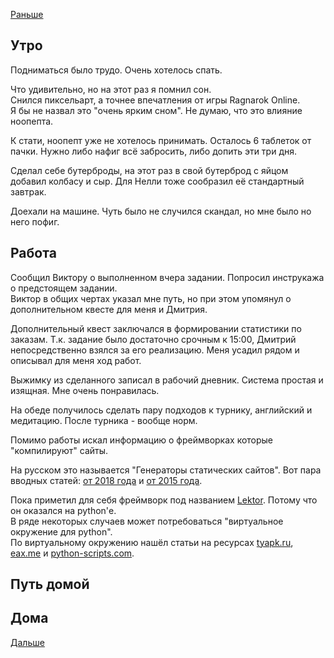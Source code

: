 [Раньше](2020.07.08.md)  
## Утро
Подниматься было трудо. Очень хотелось спать.

Что удивительно, но на этот раз я помнил сон.  
Снился пиксельарт, а точнее впечатления от игры Ragnarok Online.  
Я бы не назвал это "очень ярким сном". Не думаю, что это влияние ноопепта.

К стати, ноопепт уже не хотелось принимать. Осталось 6 таблеток от пачки. Нужно либо нафиг всё забросить, либо допить эти три дня.

Сделал себе бутерброды, на этот раз в свой бутерброд с яйцом добавил колбасу и сыр. Для Нелли тоже сообразил её стандартный завтрак.

Доехали на машине. Чуть было не случился скандал, но мне было но него пофиг.
## Работа
Сообщил Виктору о выполненном вчера задании. Попросил инструкажа о предстоящем задании.  
Виктор в общих чертах указал мне путь, но при этом упомянул о дополнительном квесте для меня и Дмитрия.

Дополнительный квест заключался в формировании статистики по заказам. Т.к. задание было достаточно срочным к 15:00, Дмитрий непосредственно взялся за его реализацию. Меня усадил рядом и описывал для меня ход работ.

Выжимку из сделанного записал в рабочий дневник. Система простая и изящная. Мне очень понравилась.

На обеде получилось сделать пару подходов к турнику, английский и медитацию. После турника - вообще норм.

Помимо работы искал информацию о фреймворках которые "компилируют" сайты.

На русском это называется "Генераторы статических сайтов".
Вот пара вводных статей: [от 2018 года](https://it-wo.ru/it-tehnologii/generatory-staticheskikh-sajtov-minimalizm-dlya-vashego-veb-proekta) и [от 2015 года](https://webformyself.com/generatory-staticheskix-sajtov-eto-bolshoj-shag-vpered/).

Пока приметил для себя фреймворк под названием [Lektor](https://www.getlektor.com/). Потому что он оказался на python'е.  
В ряде некоторых случаев может потребоваться "виртуальное окружение для python".  
По виртуальному окружению нашёл статьи на ресурсах [tyapk.ru](https://tyapk.ru/blog/post/python-virtual-environment-windows), [eax.me](https://eax.me/python-virtualenv/#:~:text=%D0%A2%D0%B0%D0%BA%20%D0%B2%D0%BE%D1%82%2C%20virtualenv%20%E2%80%94%20%D1%8D%D1%82%D0%BE%20%D0%B8%D0%BD%D1%81%D1%82%D1%80%D1%83%D0%BC%D0%B5%D0%BD%D1%82,%D1%80%D0%B0%D0%B7%D0%BD%D1%8B%D0%B9%20%D0%BD%D0%B0%D0%B1%D0%BE%D1%80%20%D0%BF%D0%B0%D0%BA%D0%B5%D1%82%D0%BE%D0%B2%20%D1%80%D0%B0%D0%B7%D0%BD%D1%8B%D1%85%20%D0%B2%D0%B5%D1%80%D1%81%D0%B8%D0%B9) и [python-scripts.com](https://python-scripts.com/virtualenv).
## Путь домой
## Дома
[Дальше](2020.07.10.md)